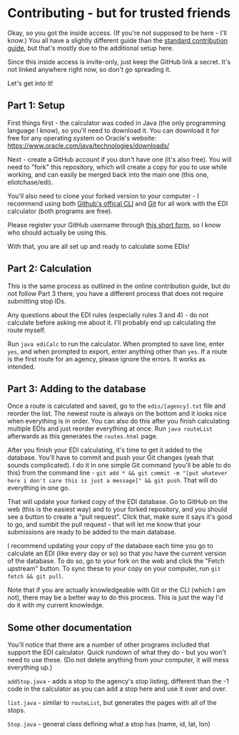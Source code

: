 # Contributing - but for trusted friends

Okay, so you got the inside access. (If you're not supposed to be here - I'll know.) You all have a slightly different guide than the [standard contribution guide](https://edi.benchase.info/contribute.html), but that's mostly due to the additional setup here.

Since this inside access is invite-only, just keep the GitHub link a secret. It's not linked anywhere right now, so don't go spreading it.

Let's get into it!

## Part 1: Setup

First things first - the calculator was coded in Java (the only programming language I know), so you'll need to download it. You can download it for free for any operating system on Oracle's website: https://www.oracle.com/java/technologies/downloads/

Next - create a GitHub account if you don't have one (it's also free). You will need to "fork" this repository, which will create a copy for you to use while working, and can easily be merged back into the main one (this one, eliotchase/edi).

You'll also need to clone your forked version to your computer - I recommend using both [Github's offical CLI](https://cli.github.com/) and [Git](https://git-scm.com/) for all work with the EDI calculator (both programs are free).

Please register your GitHub username through [this short form](https://forms.gle/Z2DAJkB8Yk5yV6W5A), so I know who should actually be using this.

With that, you are all set up and ready to calculate some EDIs!

## Part 2: Calculation

This is the same process as outlined in the online contribution guide, but do not follow Part 3 there, you have a different process that does not require submitting stop IDs.

Any questions about the EDI rules (especially rules 3 and 4) - do not calculate before asking me about it. I'll probably end up calculating the route myself.

Run `java ediCalc` to run the calculator. When prompted to save line, enter `yes`, and when prompted to export, enter anything other than `yes`. If a route is the first route for an agency, please ignore the errors. It works as intended.

## Part 3: Adding to the database

Once a route is calculated and saved, go to the `edis/[agency].txt` file and reorder the list. The newest route is always on the bottom and it looks nice when everything is in order. You can also do this after you finish calculating multiple EDIs and just reorder everything at once. Run `java routeList` afterwards as this generates the `routes.html` page.

After you finish your EDI calculating, it's time to get it added to the database. You'll have to commit and push your Git changes (yeah that sounds complicated). I do it in one simple Git command (you'll be able to do this) from the command line - `git add * && git commit -m "[put whatever here i don't care this is just a message]" && git push`. That will do everything in one go.

That will update your forked copy of the EDI database. Go to GitHub on the web (this is the easiest way) and to your forked repository, and you should see a button to create a "pull request". Click that, make sure it says it's good to go, and sumbit the pull request - that will let me know that your submissions are ready to be added to the main database.

I recommend updating your copy of the database each time you go to calculate an EDI (like every day or so) so that you have the current version of the database. To do so, go to your fork on the web and click the "Fetch upstream" button. To sync these to your copy on your computer, run `git fetch && git pull`.

Note that if you are actually knowledgeable with Git or the CLI (which I am not), there may be a better way to do this process. This is just the way I'd do it with my current knowledge.

## Some other documentation

You'll notice that there are a number of other programs included that support the EDI calculator. Quick rundown of what they do - but you won't need to use these. (Do not delete anything from your computer, it will mess everything up.)

`addStop.java` - adds a stop to the agency's stop listing, different than the -1 code in the calculator as you can add a stop here and use it over and over.

`list.java` - similar to `routeList`, but generates the pages with all of the stops.

`Stop.java` - general class defining what a stop has (name, id, lat, lon)